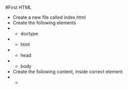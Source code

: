 #First HTML

- Create a new file called index.html
- Create the following elements
- - doctype
- - html
- - head
- - body
- Create the following content, inside correct element
- - 
